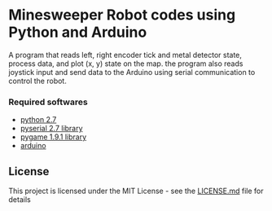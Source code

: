 # Minesweeper Robot codes using Python and Arduino

A program that reads left, right encoder tick and metal detector state, process
data, and plot (x, y) state on the map.
the program also reads joystick input and send data to the Arduino using serial
communication to control the robot.

### Required softwares

* [python 2.7](https://www.python.org/downloads/)
* [pyserial 2.7 library](https://pypi.python.org/pypi/pyserial/2.7)
* [pygame 1.9.1 library](http://www.pygame.org/download.shtml)
* [arduino](https://www.arduino.cc/en/main/software)

## License

This project is licensed under the MIT License - see the [LICENSE.md](LICENSE.md) file for details
